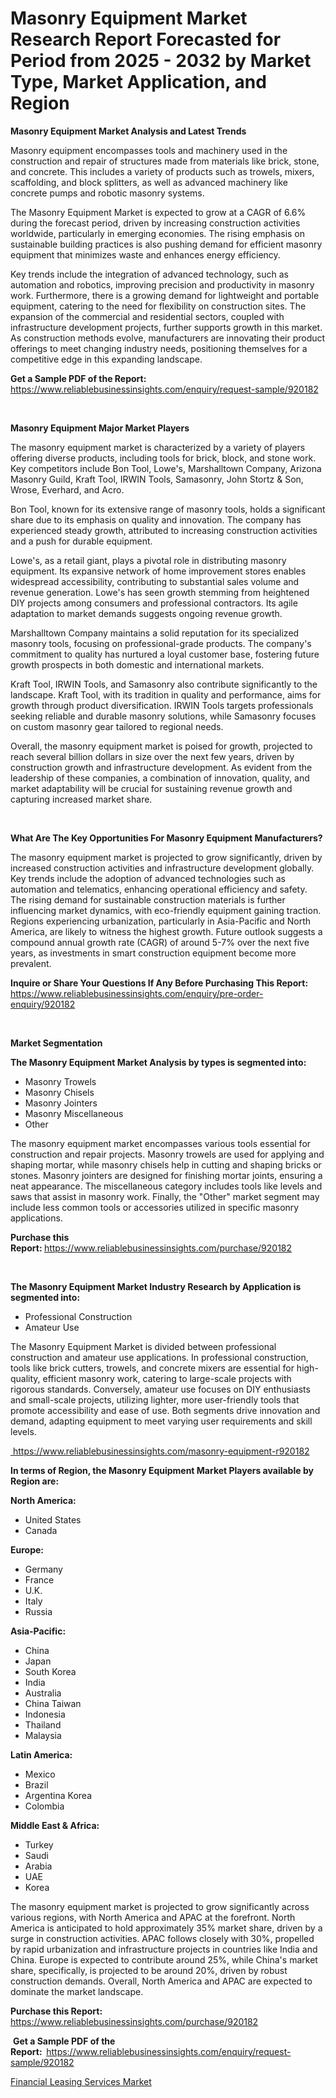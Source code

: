 <p><h1>Masonry Equipment Market Research Report Forecasted for Period from 2025 -  2032 by Market Type, Market Application, and Region</h1></p><p><strong>Masonry Equipment Market Analysis and Latest Trends</strong></p>
<p><p>Masonry equipment encompasses tools and machinery used in the construction and repair of structures made from materials like brick, stone, and concrete. This includes a variety of products such as trowels, mixers, scaffolding, and block splitters, as well as advanced machinery like concrete pumps and robotic masonry systems.</p><p>The Masonry Equipment Market is expected to grow at a CAGR of 6.6% during the forecast period, driven by increasing construction activities worldwide, particularly in emerging economies. The rising emphasis on sustainable building practices is also pushing demand for efficient masonry equipment that minimizes waste and enhances energy efficiency.</p><p>Key trends include the integration of advanced technology, such as automation and robotics, improving precision and productivity in masonry work. Furthermore, there is a growing demand for lightweight and portable equipment, catering to the need for flexibility on construction sites. The expansion of the commercial and residential sectors, coupled with infrastructure development projects, further supports growth in this market. As construction methods evolve, manufacturers are innovating their product offerings to meet changing industry needs, positioning themselves for a competitive edge in this expanding landscape.</p></p>
<p><strong>Get a Sample PDF of the Report:&nbsp;</strong> <a href="https://www.reliablebusinessinsights.com/enquiry/request-sample/920182?utm_campaign=3080&utm_medium=2&utm_source=Github&utm_content=ia&utm_term=06032025&utm_id=masonry-equipment">https://www.reliablebusinessinsights.com/enquiry/request-sample/920182</a></p>
<p>&nbsp;</p>
<p><strong>Masonry Equipment Major Market Players</strong></p>
<p><p>The masonry equipment market is characterized by a variety of players offering diverse products, including tools for brick, block, and stone work. Key competitors include Bon Tool, Lowe's, Marshalltown Company, Arizona Masonry Guild, Kraft Tool, IRWIN Tools, Samasonry, John Stortz & Son, Wrose, Everhard, and Acro.</p><p>Bon Tool, known for its extensive range of masonry tools, holds a significant share due to its emphasis on quality and innovation. The company has experienced steady growth, attributed to increasing construction activities and a push for durable equipment. </p><p>Lowe's, as a retail giant, plays a pivotal role in distributing masonry equipment. Its expansive network of home improvement stores enables widespread accessibility, contributing to substantial sales volume and revenue generation. Lowe's has seen growth stemming from heightened DIY projects among consumers and professional contractors. Its agile adaptation to market demands suggests ongoing revenue growth.</p><p>Marshalltown Company maintains a solid reputation for its specialized masonry tools, focusing on professional-grade products. The company's commitment to quality has nurtured a loyal customer base, fostering future growth prospects in both domestic and international markets.</p><p>Kraft Tool, IRWIN Tools, and Samasonry also contribute significantly to the landscape. Kraft Tool, with its tradition in quality and performance, aims for growth through product diversification. IRWIN Tools targets professionals seeking reliable and durable masonry solutions, while Samasonry focuses on custom masonry gear tailored to regional needs.</p><p>Overall, the masonry equipment market is poised for growth, projected to reach several billion dollars in size over the next few years, driven by construction growth and infrastructure development. As evident from the leadership of these companies, a combination of innovation, quality, and market adaptability will be crucial for sustaining revenue growth and capturing increased market share.</p></p>
<p>&nbsp;</p>
<p><strong>What Are The Key Opportunities For Masonry Equipment Manufacturers?</strong></p>
<p><p>The masonry equipment market is projected to grow significantly, driven by increased construction activities and infrastructure development globally. Key trends include the adoption of advanced technologies such as automation and telematics, enhancing operational efficiency and safety. The rising demand for sustainable construction materials is further influencing market dynamics, with eco-friendly equipment gaining traction. Regions experiencing urbanization, particularly in Asia-Pacific and North America, are likely to witness the highest growth. Future outlook suggests a compound annual growth rate (CAGR) of around 5-7% over the next five years, as investments in smart construction equipment become more prevalent.</p></p>
<p><strong>Inquire or Share Your Questions If Any Before Purchasing This Report:</strong> <a href="https://www.reliablebusinessinsights.com/enquiry/pre-order-enquiry/920182?utm_campaign=3080&utm_medium=2&utm_source=Github&utm_content=ia&utm_term=06032025&utm_id=masonry-equipment">https://www.reliablebusinessinsights.com/enquiry/pre-order-enquiry/920182</a></p>
<p>&nbsp;</p>
<p><strong>Market Segmentation</strong></p>
<p><strong>The Masonry Equipment Market Analysis by types is segmented into:</strong></p>
<p><ul><li>Masonry Trowels</li><li>Masonry Chisels</li><li>Masonry Jointers</li><li>Masonry Miscellaneous</li><li>Other</li></ul></p>
<p><p>The masonry equipment market encompasses various tools essential for construction and repair projects. Masonry trowels are used for applying and shaping mortar, while masonry chisels help in cutting and shaping bricks or stones. Masonry jointers are designed for finishing mortar joints, ensuring a neat appearance. The miscellaneous category includes tools like levels and saws that assist in masonry work. Finally, the "Other" market segment may include less common tools or accessories utilized in specific masonry applications.</p></p>
<p><strong>Purchase this Report:&nbsp;</strong><a href="https://www.reliablebusinessinsights.com/purchase/920182?utm_campaign=3080&utm_medium=2&utm_source=Github&utm_content=ia&utm_term=06032025&utm_id=masonry-equipment">https://www.reliablebusinessinsights.com/purchase/920182</a></p>
<p>&nbsp;</p>
<p><strong>The Masonry Equipment Market Industry Research by Application is segmented into:</strong></p>
<p><ul><li>Professional Construction</li><li>Amateur Use</li></ul></p>
<p><p>The Masonry Equipment Market is divided between professional construction and amateur use applications. In professional construction, tools like brick cutters, trowels, and concrete mixers are essential for high-quality, efficient masonry work, catering to large-scale projects with rigorous standards. Conversely, amateur use focuses on DIY enthusiasts and small-scale projects, utilizing lighter, more user-friendly tools that promote accessibility and ease of use. Both segments drive innovation and demand, adapting equipment to meet varying user requirements and skill levels.</p></p>
<p><a href="https://www.reliablebusinessinsights.com/masonry-equipment-r920182?utm_campaign=3080&utm_medium=2&utm_source=Github&utm_content=ia&utm_term=06032025&utm_id=masonry-equipment">&nbsp;https://www.reliablebusinessinsights.com/masonry-equipment-r920182</a></p>
<p><strong>In terms of Region, the Masonry Equipment Market Players available by Region are:</strong></p>
<p>
    <p> <strong> North America: </strong>
        <ul>
            <li>United States</li>
            <li>Canada</li>
        </ul>
        </p> 
    <p> <strong> Europe: </strong>
        <ul>
            <li>Germany</li>
            <li>France</li>
            <li>U.K.</li>
            <li>Italy</li>
            <li>Russia</li>
        </ul>
        </p> 
    <p> <strong> Asia-Pacific: </strong>
        <ul>
            <li>China</li>
            <li>Japan</li>
            <li>South Korea</li>
            <li>India</li>
            <li>Australia</li>
            <li>China Taiwan</li>
            <li>Indonesia</li>
            <li>Thailand</li>
            <li>Malaysia</li>
        </ul>
        </p> 
    <p> <strong> Latin America: </strong>
        <ul>
            <li>Mexico</li>
            <li>Brazil</li>
            <li>Argentina Korea</li>
            <li>Colombia</li>
        </ul>
        </p> 
    <p> <strong> Middle East & Africa: </strong>
        <ul>
            <li>Turkey</li>
            <li>Saudi</li>
            <li>Arabia</li>
            <li>UAE</li>
            <li>Korea</li>
        </ul>
    </p>
    </p>
<p><p>The masonry equipment market is projected to grow significantly across various regions, with North America and APAC at the forefront. North America is anticipated to hold approximately 35% market share, driven by a surge in construction activities. APAC follows closely with 30%, propelled by rapid urbanization and infrastructure projects in countries like India and China. Europe is expected to contribute around 25%, while China's market share, specifically, is projected to be around 20%, driven by robust construction demands. Overall, North America and APAC are expected to dominate the market landscape.</p></p>
<p><strong>Purchase this Report: </strong><a href="https://www.reliablebusinessinsights.com/purchase/920182?utm_campaign=3080&utm_medium=2&utm_source=Github&utm_content=ia&utm_term=06032025&utm_id=masonry-equipment">https://www.reliablebusinessinsights.com/purchase/920182</a></p>
<p>&nbsp;<strong>Get a Sample PDF of the Report:&nbsp;&nbsp;</strong><a href="https://www.reliablebusinessinsights.com/enquiry/request-sample/920182?utm_campaign=3080&utm_medium=2&utm_source=Github&utm_content=ia&utm_term=06032025&utm_id=masonry-equipment">https://www.reliablebusinessinsights.com/enquiry/request-sample/920182</a></p>
<p><strong></strong></p>
<p><p><a href="https://github.com/pidlisseas/Market-Research-Report-List-1/blob/main/financial-leasing-services-market.md?utm_campaign=3080&utm_medium=2&utm_source=Github&utm_content=ia&utm_term=06032025&utm_id=masonry-equipment">Financial Leasing Services Market</a></p></p>